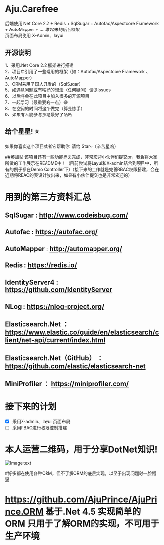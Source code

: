 # Aju.Carefree
后端使用.Net Core 2.2 + Redis + SqlSugar + Autofac/Aspectcore Framework + AutoMapper + .....堆起来的后台框架<br/>
页面布局使用 X-Admin、layui

## 开源说明
 1、采用.Net Core 2.2 框架进行搭建 <br/>
 2、项目中引用了一些常用的框架（如：Autofac/Aspectcore Framework 、AutoMapper）<br/>
 3、ORM采用了国人开发的（SqlSugar） <br/>
 5、如遇见问题或有啥好的想法（任何疑问）请提Issues <br/>
 6、以后将会在此项目中加入很多的开源项目 <br/>
 7、一起学习（最重要的一点）😄<br/>
 8、在空闲的时间将这个做完（算是练手）<br/>
 9、如果有人能参与那是最好了哈哈

## 给个星星! ⭐️
如果你喜欢这个项目或者它帮助你, 请给 Star~（辛苦星咯）

##英雄贴
该项目还有一些功能尚未完成，非常欢迎小伙伴们提交pr，我会将大家所做的工作展示在README中！（目前尝试将Layui和X-admin结合到项目中，所有的例子都在Demo Controller下）（接下来的工作就是完善RBAC权限搭建，会在近期将RBAC的表设计放出来，如果有小伙伴提交也是非常欢迎的）

# 用到的第三方资料汇总
##  SqlSugar        : http://www.codeisbug.com/
##  Autofac         : https://autofac.org/
##  AutoMapper      : http://automapper.org/
##  Redis           : https://redis.io/
##  IdentityServer4 : https://github.com/IdentityServer
##  NLog            : https://nlog-project.org/
##  Elasticsearch.Net  ：https://www.elastic.co/guide/en/elasticsearch/client/net-api/current/index.html
##  Elasticsearch.Net（GitHub） ：https://github.com/elastic/elasticsearch-net
##  MiniProfiler   ： https://miniprofiler.com/

# 接下来的计划
- [x] 采用X-admin、layui 页面布局
- [ ] 采用RBAC进行权限控制搭建

# 本人运营二维码，用于分享DotNet知识!
![Image text](https://img2018.cnblogs.com/blog/562098/201905/562098-20190509204404888-1196452045.png)


#好多都在使用各种ORM，但不了解ORM的底层实现，以至于出现问题时一脸懵逼
# https://github.com/AjuPrince/AjuPrince.ORM  基于.Net 4.5 实现简单的ORM 只用于了解ORM的实现，不可用于生产环境
